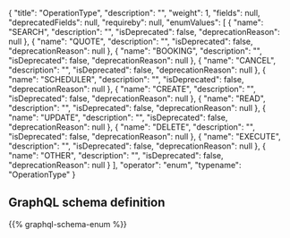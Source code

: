 {
  "title": "OperationType",
  "description": "",
  "weight": 1,
  "fields": null,
  "deprecatedFields": null,
  "requireby": null,
  "enumValues": [
    {
      "name": "SEARCH",
      "description": "",
      "isDeprecated": false,
      "deprecationReason": null
    },
    {
      "name": "QUOTE",
      "description": "",
      "isDeprecated": false,
      "deprecationReason": null
    },
    {
      "name": "BOOKING",
      "description": "",
      "isDeprecated": false,
      "deprecationReason": null
    },
    {
      "name": "CANCEL",
      "description": "",
      "isDeprecated": false,
      "deprecationReason": null
    },
    {
      "name": "SCHEDULER",
      "description": "",
      "isDeprecated": false,
      "deprecationReason": null
    },
    {
      "name": "CREATE",
      "description": "",
      "isDeprecated": false,
      "deprecationReason": null
    },
    {
      "name": "READ",
      "description": "",
      "isDeprecated": false,
      "deprecationReason": null
    },
    {
      "name": "UPDATE",
      "description": "",
      "isDeprecated": false,
      "deprecationReason": null
    },
    {
      "name": "DELETE",
      "description": "",
      "isDeprecated": false,
      "deprecationReason": null
    },
    {
      "name": "EXECUTE",
      "description": "",
      "isDeprecated": false,
      "deprecationReason": null
    },
    {
      "name": "OTHER",
      "description": "",
      "isDeprecated": false,
      "deprecationReason": null
    }
  ],
  "operator": "enum",
  "typename": "OperationType"
}
## GraphQL schema definition

{{% graphql-schema-enum %}}

